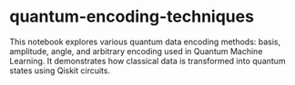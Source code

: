 # quantum-encoding-techniques
This notebook explores various quantum data encoding methods: basis, amplitude, angle, and arbitrary encoding used in Quantum Machine Learning. It demonstrates how classical data is transformed into quantum states using Qiskit circuits.
